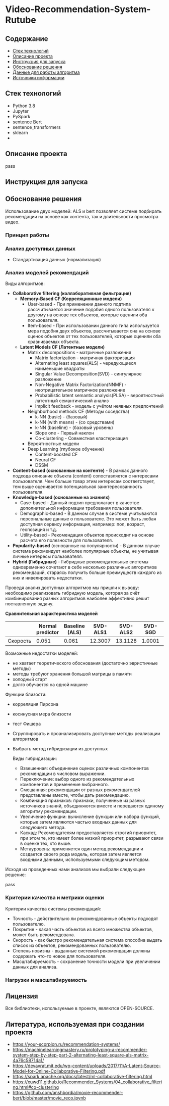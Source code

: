 # Video-Recommendation-System-Rutube

## Содержание

- [Стек технологий](#стек-технологий)
- [Описание проекта](#описание-проекта)
- [Инструкция для запуска](#инструкция-для-запуска)
- [Обоснование решения](#обоснование-решения)
- [Данные для работы алгоритма](#данные-для-работы-алгоритма)
- [Источники информации](#источники-информации)

## Стек технологий
- Python 3.8
- Jupyter
- PySpark
- sentence Bert
- sentence_transformers
- sklearn
- 
## Описание проекта
pass

## Инструкция для запуска

## Обоснование решения
Использование двух моделей: ALS и bert позволяет системе подбирать рекомендации на основе как контента, так и длительности просмотра видео.
### Принцип работы
### Анализ доступных данных
- Стандартизация данных (нормализация)
### Анализ моделей рекомендаций

Виды алгоритмов:
- **Collaborative filtering (коллаборативная фильтрация)**
  - **Memory-Based CF (Корреляционные модели)**
    - User-based - При применении данного подтипа рассчитывается значение подобия одного пользователя к другому на основе тех объектов, которые оценили оба пользователя. 
    - Item-based - При использовании данного типа используется мера подобия двух объектов, рассчитывается она на основе оценок объектов от тех пользователей, которые оценили оба сравниваемых объекта.
  - **Latent Models CF (Латентные модели)**
    - Matrix decompositions - матричные разложения
      - Matrix factorization - матричная факторизация
      - Alternating  least squares(ALS) - чередующиеся наименьшие квадраты 
      - Singular Value Decomposition(SVD) - сингулярное разложение
      - Non-Negative Matrix Factorization(NNMF) - неотрицательное матричное разложение
      - Probabilistic latent semantic analysis(PLSA) - вероятностный латентный семантический анализ
      - Implicit feedback - модель с учётом неявных предпочтений
    - Neighborhood methods CF (Методы соседства)
      - k-NN (basic) - (базовый)
      - k-NN (with means) -  (со средствами)
      - k-NN (baseline) - (базовый уровень)
      - Slope one - Первый наклон
      - Co-clustering - Совместная кластеризация
    - Вероятностные модели
    - Deep Learning (глубокое обучение)
      - Content-boosted CF
      - Neural CF
      - DSSM
- **Content-based (основанные на контенте)** - В рамках данного подхода описание объекта (content) сопоставляется с интересами пользователя. Чем больше товар этим интересам соответствует, тем выше оценивается потенциальная заинтересованность пользователя.
- **Knowledge-based (основанные на знаниях)**
  - Case-based - Данный подтип предполагает в качестве дополнительной информации требования пользователя. 
  - Demographic-based - В данном случае в системе учитываются персональные данные о пользователе. Это может быть любая доступная сервису информация, например: пол, возраст, геопозиция и т.д.
  - Utility-based - Рекомендация объектов происходит на основе расчета его полезности для пользователя.
- **Popularity-based** (основанные на популярности) - В данном случае система рекомендует наиболее популярные объекты, не учитывая личные интересы пользователя.
- **Hybrid (Гибридные)** - Гибридные рекомендательные системы одновременно сочетают в себе несколько различных алгоритмов рекомендаций, стараясь получить больше преимуществ каждого из них и нивелировать недостатки.

Проведя анализ доступных алгоритмов мы пришли к выводу: необходимо реализовать гибридную модель, которая за счёт комбинирования разных алгоритмов наиболее эффективно решит поставленную задачу.

**Сравнительная характеристика моделей**

|  | Normal predictor | Baseline (ALS) | SVD-ALS1 | SVD-ALS2 | SVD-SGD | SVD++-SGD | NMF-SGD | k-NN (базовый) | k-NN (со средствами) | SlopeOne | CoClustering |
| ------------- | ------------- | ------------- | ------------- | ------------- | ------------- | ------------- | ------------- | ------------- | ------------- | ------------- | ------------- |
| Скорость | 0.051 | 0.061 | 12.3007 | 13.1128 | 1.0001 | 3.3182 | 1.2431 | 1.0001 | 1.1161 | 0.158 | 1.2651 | 

Возможные недостатки моделей:
- не хватает теоретического обоснования (достаточно эвристичные методы)
- методы требуют хранения большой матрицы в памяти
- холодный старт
- долго обучается на одной машине

Функции близости:
- корреляция Пирсона
- косинусная мера близости
- тест Фишера

- Сгруппировать и проанализировать доступные методы реализации алгоритмов


- Выбрать метод гибридизации из доступных

    Виды гибридизации:
  - Взвешенная: объединение оценок различных компонентов рекомендации в числовом выражении.
  - Переключение: выбор одного из рекомендательных компонентов и применение выбранного.
  - Смешанная: рекомендации от разных рекомендателей представлены вместе, чтобы дать рекомендацию.
  - Комбинация признаков: признаки, полученные из разных источников знаний, объединяются вместе и передаются единому алгоритму рекомендации.
  - Увеличение функции: вычисление функции или набора функций, которые затем являются частью входных данных для следующего метода.
  - Каскад: Рекомендателям предоставляется строгий приоритет, при этом те, кто имеет более низкий приоритет, разрывают связи в оценке тех, кто выше.
  - Метауровень: применяется один метод рекомендации и создается своего рода модель, которая затем является входными данными, используемыми следующим методом.

Исходя из проведенных нами анализов мы выбрали следующее решение:

pass
### Критерии качества и метрики оценки

Критерии качества системы рекомендаций:
- Точность - действительно ли рекомендованные объекты подходят пользователю.
- Покрытие - какая часть объектов из всего множества объектов, может быть рекомендована.
- Скорость - как быстро рекомендательная система способна выдать список из объектов, рекомендованных пользователю.
-	Степень новизны - выданные системой рекомендации должны содержать что-то новое для пользователя.
- Масштабируемость - сохранение точности модели при увеличении данных для анализа.

### Нагрузки и масштабируемость

## Лицензия
Все библиотеки, используемые в проекте, являются OPEN-SOURCE.

## Литература, используемая при создании проекта
- https://your-scorpion.ru/recommendation-systems/
- https://machinelearningmastery.ru/prototyping-a-recommender-system-step-by-step-part-2-alternating-least-square-als-matrix-4a76c58714a1/
- https://devavrat.mit.edu/wp-content/uploads/2017/11/A-Latent-Source-Model-for-Online-Collaborative-Filtering.pdf
- https://spark.apache.org/docs/latest/ml-collaborative-filtering.html
- https://xuwd11.github.io/Recommender_Systems/04_collaborative_filtering.html#co-clustering
- https://github.com/anshbordia/movie-recommender-bert/blob/master/movie_reco.ipynb
